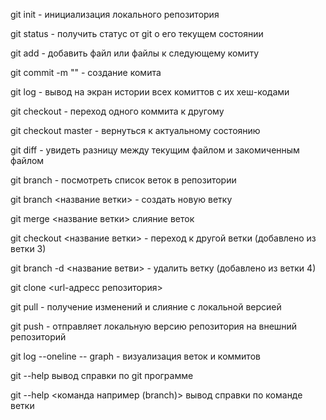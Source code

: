 git init - инициализация локального репозитория

git status - получить статус от git о  его текущем состоянии

git add - добавить файл или файлы к cледующему комиту

git commit -m "" - создание комита

git log - вывод на экран истории всех комиттов с их хеш-кодами

git checkout - переход одного коммита к другому

git checkout master - вернуться к актуальному состоянию


git diff - увидеть разницу между текущим файлом и закомиченным файлом

git branch - посмотреть список веток в репозитории

git branch <название ветки> - создать новую ветку

git merge <название ветки> слияние веток

git checkout <название ветки> - переход к другой ветки   (добавлено из ветки 3)

git branch -d <название ветви> - удалить ветку (добавлено из ветки 4)

git clone <url-адресс репозитория>

git pull - получение изменений и слияние с локальной версией

git push - отправляет локальную версию репозитория на внешний репозиторий

git log --oneline -- graph  - визуализация веток и коммитов

git --help вывод справки по git программе

git --help <команда например (branch)> вывод справки по команде ветки
